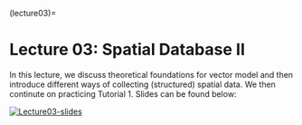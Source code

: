 (lecture03)= 
# Lecture 03: Spatial Database II

In this lecture, we discuss theoretical foundations for vector model and then introduce different ways of collecting (structured) spatial data. We then continute on practicing Tutorial 1. Slides can be found below:

[![Lecture03-slides](/lectures/l03-preface.png)](https://docs.google.com/presentation/d/1F7VhPYRJqUzocEMiK2yoxLyxQBYUdp7-YWd3G2Yni8w/edit#slide=id.g140fc9a698a_0_407)